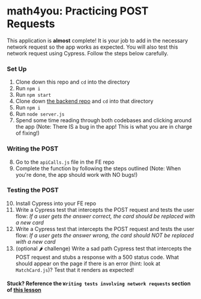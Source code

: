 # math4you: Practicing POST Requests

This application is **almost** complete! It is your job to add in the necessary network request so the app works as expected. You will also test this network request using Cypress. Follow the steps below carefully.

### Set Up
1. Clone down this repo and `cd` into the directory
2. Run `npm i`
3. Run `npm start`
4. Clone down [the backend repo](https://github.com/kaylagordon/math4you-be) and `cd` into that directory
5. Run `npm i`
6. Run `node server.js`
7. Spend some time reading through both codebases and clicking around the app (Note: There IS a bug in the app! This is what you are in charge of fixing!)

### Writing the POST
8. Go to the `apiCalls.js` file in the FE repo
9. Complete the function by following the steps outlined (Note: When you're done, the app should work with NO bugs!)

### Testing the POST
10. Install Cypress into your FE repo
11. Write a Cypress test that intercepts the POST request and tests the user flow: *If a user gets the answer correct, the card should be replaced with a new card*
12. Write a Cypress test that intercepts the POST request and tests the user flow: *If a user gets the answer wrong, the card should NOT be replaced with a new card*
13. (optional 🌶 challenge) Write a sad path Cypress test that intercepts the POST request and stubs a response with a 500 status code. What should appear on the page if there is an error (hint: look at `MatchCard.js`)? Test that it renders as expected!

#### Stuck? Reference the `Writing tests involving network requests` section of [this lesson](https://frontend.turing.edu/lessons/module-3/intro-to-cypress-testing.html)
